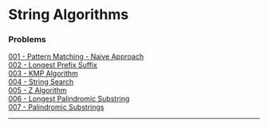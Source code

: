 # String Algorithms

### Problems 

[001 - Pattern Matching - Naive Approach](./code/001-Pattern-Matching-Naive.cpp)<br>
[002 - Longest Prefix Suffix](./code/002-Longest-Prefix-Suffix.cpp)<br>
[003 - KMP Algorithm](./code/003-KMP-Algorithm.cpp)<br>
[004 - String Search](./code/004-String-Search.cpp)<br>
[005 - Z Algorithm](./code/005-Z-Algorithm.cpp)<br>
[006 - Longest Palindromic Substring](./code/006-Longest-Palindromic-Substring.cpp)<br>
[007 - Palindromic Substrings](./code/007-Palindromic-Substrings.cpp)<br>

---


